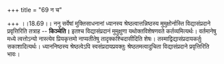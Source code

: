 +++
title = "69 न च"

+++
।।18.69।। ननु सर्वेषां मुक्तिसाधनानां ध्यानस्य श्रेष्ठत्वात्तन्निष्ठस्य
मुमुक्षोर्नास्ति विद्यासंप्रदाने प्रवृत्तिरिति तत्राह -- **किञ्चेति।**
इतश्च विद्यासंप्रदानं मुमुक्षुणा यथोक्तविशेषणवते कर्तव्यमित्यर्थः।
वर्तमानेषु मध्ये त्वत्तोऽन्यो नास्त्येव प्रियकृत्तमो नाप्यतीतेषु
तादृक्कश्चिदासीदिति शेषः। तस्माद्विद्यासंप्रदायकर्तुः सकाशादित्यर्थः।
ध्याननिष्ठस्य श्रेष्ठत्वेऽपि स्वसंप्रदायप्रवक्तुः श्रेष्ठतमत्वादुचिता
विद्यासंप्रदाने प्रवृत्तिरिति भावः।
